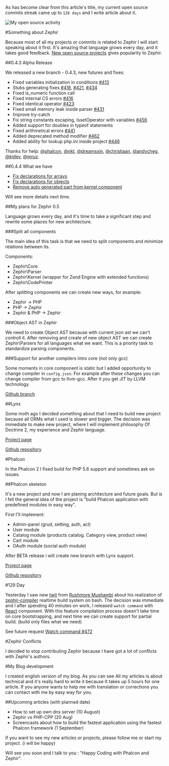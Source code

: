 As has become clear from this article's title, my current open source commits streak came up to `128 days` and I write article about it.

![My open source activity](http://dmtry.me/img/articles/2014/IJt3eL5acME.jpg)

#Something about Zephir

Because most of all my projects or commits is related to Zephir I will start speaking about it first.
It's amazing that language grows every day, and it takes good feedback.
[New open source projects](https://github.com/trending?l=zephir) gives popularity to Zephir.

##0.4.3 Alpha Release

We released a new branch - 0.4.3, new futures and fixes:

-	Fixed variables initialization 	in conditions [#413](https://github.com/phalcon/zephir/issues/413)
-	Stubs generating fixes [#418](https://github.com/phalcon/zephir/issues/418), [#421](https://github.com/phalcon/zephir/issues/421), [#434](https://github.com/phalcon/zephir/issues/434)
-	Fixed is_numeric function call
-	Fixed internal CS errors [#416](https://github.com/phalcon/zephir/issues/416)
-	Fixed identical operator [#423](https://github.com/phalcon/zephir/issues/423)
-	Fixed small memory leak inside parser [#431](https://github.com/phalcon/zephir/issues/431)
-	Improve try-catch
-	Fix string constants escaping, IssetOperator with variables [#456](https://github.com/phalcon/zephir/issues/456)
-	Added support for doubles in typeof statements
-	Fixed arithmetical errors [#441](https://github.com/phalcon/zephir/issues/441)
-	Added deprecated method modifier [#462](https://github.com/phalcon/zephir/issues/462)
-	Added ability for lookup php.ini inside project [#446](https://github.com/phalcon/zephir/issues/446)

Thanks for help: [@phalcon](https://github.com/phalcon/), [@nkt](https://github.com/nkt/), [@dreamsxin](https://github.com/dreamsxin/), [@christiaan](https://github.com/christiaan/), [@andycheg](https://github.com/andycheg/), [@kjdev](https://github.com/kjdev/), [@mruz](https://github.com/mruz/).

##0.4.4 What we have

- [Fix declarations for arrays](https://github.com/phalcon/zephir/pull/458)
- [Fix declarations for objects](https://github.com/phalcon/zephir/issues/459)
- [Remove auto generated part from kernel component](https://github.com/phalcon/zephir/pull/469)

Will see more details next time.

##My plans for Zephir 0.5

Language grows every day, and it's time to take a significant step and rewrite some places for new architecture.

###Split all components

The main idea of this task is that we need to split components and minimize relations between its.

Components:

- Zephir\Core
- Zephir\Parser
- Zephir\Kernel (wrapper for Zend Engine with extended functions)
- Zephir\CodePrinter

After splitting components we can create new ways, for example:

- Zephir -> PHP
- PHP -> Zephir
- Zephir & PHP -> Zephir

###Object AST in Zephir

We need to create Object AST because with current json ast we can't controll it.
After removing and create of new object AST we can create Zephir\Parsers for all languages what we want.
This is a priority task to standardize parsing components.

###Support for another compilers intro core (not only gcc)

Some moments in core component is static but I added opportunity to change compiler in ```config.json```.
For example after these changes you can change compiler from gcc to llvm-gcc. After it you get JIT by LLVM technology.

[Github branch](https://github.com/ovr/zephir/tree/0.5-dev)

##Lynx

Some moth ago I decided something about that I need to build new project because all ORMs what I used is slower and bigger.
The decision was immediate to make new project, where I will implement philosophy Of Doctrine 2, my experience and Zephir language.

[Project page](http://lynx.github.io/lynx/)

[Github repository](http://github.com/lynx/lynx/)

#Phalcon

In the Phalcon 2 I fixed build for PHP 5.6 support and sometimes ask on issues.

##Phalcon skeleton

It's a new project and now I am planing architecture and future goals.
But is I fell the general idea of the project is "build Phalcon application with predefined modules in easy way".

First I'll implement:

- Admin-panel (grud, setting, auth, acl)
- User module
- Catalog module (products catalog. Category view, product view)
- Cart module
- OAuth module (social auth module)

After BETA release i will create new branch with Lynx support.

[Project page](http://ovr.github.io/phalcon-module-skeleton/)

[Github repository](https://github.com/ovr/phalcon-module-skeleton/)

#129 Day

Yesterday I saw new [twit](https://twitter.com/phalconphp/status/495254816621600768) from [Rushmore Mushambi](https://github.com/rushmorem) about his realization of [zephir-compiler](https://github.com/rushmorem/zephir-compiler) realtime build system on bash.
The decision was immediate and I after spending 40 minutes on work, I released `watch command` with [React](https://github.com/reactphp/react) component.
With this feature compilation process doesn't take time on core bootstrapping, and next time we can create support for partial build. (build only files what we need)

See future request [Watch command #472](https://github.com/phalcon/zephir/pull/472)

#Zephir Conflicts

I decided to stop contributing Zephir because I have got a lot of conflicts with Zephir's authors.

#My Blog development

I created english version of my blog.
As you can see All my articles is about technical and it's really hard to write it because It takes up 5 hours for one article.
If you anyone wants to help me with translation or corrections you can contact with me by easy way for you.

##Upcoming articles (with planned date)

- How to set up own dns server (10 August)
- Zephir vs PHP-CPP (20 Aug)
- Screencasts about how to build the fastest application using the fastest Phalcon framework (1 September)

If you want to see my new articles or projects, please follow me or start my project. (i will be happy)

Will see you soon and I talk to you : "Happy Coding with Phalcon and Zephir".